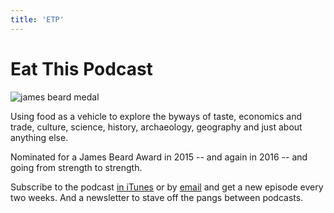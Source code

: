 ```yaml
---
title: 'ETP'
---
```


<div class="flex flex-col md:border-solid md:border-grey-700 md:border-t-8 ">
<div class="flex flex-col ">
<h1 class="px-2 md:px-4 md:pt-2 text-grey-700">Eat This Podcast</h1>

<div class="mb-4 md:flex md:flex-row md:items-start md:justify-between md:w-3/4 md:mx-auto md:mb-8">

<div class="hidden md:px-4 md:object-contain md:block md:flex-grow md:w-1/3 md:shadow-xl ">
<img class=" " src="/user/themes/tailwind/images/citrus-repeat-cover.png" alt="james beard medal">
</div>

<div class="pl-2 md:mr-4 md:ml-2 md:w-2/3 ">
<p>Using food as a vehicle to explore the byways of taste, economics and trade, culture, science, history, archaeology, geography and just about anything else.
</p>
<p>
Nominated for a James Beard Award in 2015 -- and again in 2016 -- and going from strength to strength.
</p>
<p>
Subscribe to the podcast <a href="https://itunes.apple.com/it/podcast/eat-this-podcast/id612994662?l=en">in iTunes</a> or by <a href="https://itunes.apple.com/it/podcast/eat-this-podcast/id612994662?l=en">email</a> and get a new episode every two weeks. And a newsletter to stave off the pangs between podcasts.</p></p>
</div>
</div>
</div>
</div>
